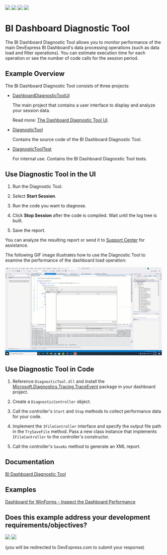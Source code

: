 <!-- default badges list -->
![](https://img.shields.io/endpoint?url=https://codecentral.devexpress.com/api/v1/VersionRange/486089620/22.1.3%2B)
[![](https://img.shields.io/badge/Open_in_DevExpress_Support_Center-FF7200?style=flat-square&logo=DevExpress&logoColor=white)](https://supportcenter.devexpress.com/ticket/details/T1085109)
[![](https://img.shields.io/badge/📖_How_to_use_DevExpress_Examples-e9f6fc?style=flat-square)](https://docs.devexpress.com/GeneralInformation/403183)
[![](https://img.shields.io/badge/💬_Leave_Feedback-feecdd?style=flat-square)](#does-this-example-address-your-development-requirementsobjectives)
<!-- default badges end -->
# BI Dashboard Diagnostic Tool

The BI Dashboard Diagnostic Tool allows you to monitor performance of the main DevExpress BI Dashboard's data processing operations (such as data load and filter operations). You can estimate execution time for each operation or see the number of code calls for the session period.

## Example Overview

The BI Dashboard Diagnostic Tool consists of three projects:

- [DashboardDiagnosticToolUI](./DashboardDiagnosticToolUI) 

  The main project that contains a user interface to display and analyze your session data.

  Read more: [The Dashboard Diagnostic Tool UI](./DashboardDiagnosticToolUI/readme.md).

- [DiagnosticTool](./DiagnosticTool) 

  Contains the source code of the BI Dashboard Diagnostic Tool.
  
- [DiagnosticToolTest](./DiagnosticToolTest)

  For internal use. Contains the BI Dashboard Diagnostic Tool tests.

## Use Diagnostic Tool in the UI

1. Run the Diagnostic Tool.

2. Select **Start Session**.

3. Run the code you want to diagnose.

4. Click **Stop Session** after the code is compiled. Wait until the log tree is built.

5. Save the report.

You can analyze the resulting report or send it to [Support Center](https://supportcenter.devexpress.com/ticket/list) for assistance.

The following GIF image illustrates how to use the Diagnostic Tool to examine the performance of the dashboard load operation:

![BI Dashboard Diagnostic Tool](./images/bi-dashboard-diagnostic-tool.gif)

## Use Diagnostic Tool in Code

1. Reference `DiagnosticTool.dll` and install the [Microsoft.Diagnostics.Tracing.TraceEvent](https://www.nuget.org/packages/Microsoft.Diagnostics.Tracing.TraceEvent/) package in your dashboard project. 

2. Create a `DiagnosticController` object. 

3. Call the controller's `Start` and `Stop` methods to collect performance data for your code. 

4. Implement the `IFileController` interface and specify the output file path in the `TrySaveFile` method. Pass a new class instance that implements `IFileController` to the controller's constructor. 

5. Call the controller's `SaveAs` method to generate an XML report.

## Documentation

[BI Dashboard Diagnostic Tool](https://docs.devexpress.com/Dashboard/403867/basic-concepts-and-terminology/bi-dashboard-performance/bi-dashboard-diagnostic-tool)

## Examples 

[Dashboard for WinForms - Inspect the Dashboard Performance](https://github.com/DevExpress-Examples/dashboard-for-winforms-diagnose-performance)
<!-- feedback -->
## Does this example address your development requirements/objectives?

[<img src="https://www.devexpress.com/support/examples/i/yes-button.svg"/>](https://www.devexpress.com/support/examples/survey.xml?utm_source=github&utm_campaign=bi-dashboard-diagnostic-tool&~~~was_helpful=yes) [<img src="https://www.devexpress.com/support/examples/i/no-button.svg"/>](https://www.devexpress.com/support/examples/survey.xml?utm_source=github&utm_campaign=bi-dashboard-diagnostic-tool&~~~was_helpful=no)

(you will be redirected to DevExpress.com to submit your response)
<!-- feedback end -->
